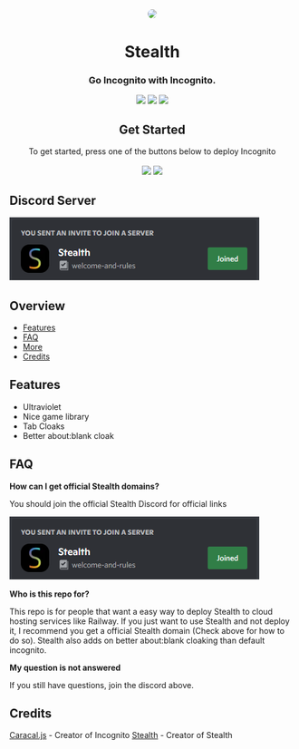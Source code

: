 <div align="center">
         
<img style="border-radius:50%" height="150px" src="https://raw.githubusercontent.com/IDontCodee/Incognito/main/static/index.svg">

<h1>Stealth</h1>

<h3>Go Incognito with Incognito.</h3>
 
<a href="" alt="Made with NodeJS"><img src="https://img.shields.io/badge/Made%20with-Node.JS-6DA55F?style=for-the-badge&logo=node.js&logoColor=white"></a> 
<a href="https://github.com/StealthProxy/Stealth-Proxy/issues/" alt="GitHub issues"><img src="https://img.shields.io/github/issues/IDontCodee/Incognito?style=for-the-badge"></a>
<a href="https://github.com/Stealth-Proxy/graphs/contributors/" alt=""><img src="https://img.shields.io/github/contributors/IDontCodee/Incognito?style=for-the-badge"></a>

</div>

<div align="center">
         <h2>Get Started</h2>
         <a>To get started, press one of the buttons below to deploy Incognito</a>
         <br>
         <br>
<a href="https://heroku.com/deploy?template=https://github.com/Stealth-Proxy"><img height="30px" src="https://img.shields.io/badge/heroku-%23430098.svg?style=for-the-badge&logo=heroku&logoColor=white"><img></a>
<a href="https://railway.app/new/template?template=https://github.com/Stealth-Proxy"><img height="30px" src="https://img.shields.io/badge/Railway-%234f0599.svg?style=for-the-badge&logo=railway&logoColor=white"><img></a>
</div>

## Discord Server

[![Join us on Discord](https://raw.githubusercontent.com/StealthProxy/Stealth-Proxy/main/INVI.png)](https://discord.gg/5nbYkShC7R)

## Overview

- [Features](#features)
- [FAQ](#faq)
- [More](#more)
- [Credits](#credits)


## Features

- Ultraviolet
- Nice game library
- Tab Cloaks
- Better about:blank cloak

## FAQ

**How can I get official Stealth domains?**

You should join the official Stealth Discord for official links

[![Stealth Discord](https://raw.githubusercontent.com/StealthProxy/Stealth-Proxy/main/INVI.png)](https://discord.gg/5nbYkShC7R)

**Who is this repo for?**

This repo is for people that want a easy way to deploy Stealth to cloud hosting services like Railway. If you just want to use Stealth and not deploy it, I recommend you get a official Stealth domain (Check above for how to do so). Stealth
also adds on better about:blank cloaking than default incognito.

**My question is not answered**

If you still have questions, join the discord above.

## Credits

[Caracal.js](https://github.com/caracal-js) - Creator of Incognito
[Stealth](https://github.com/StealthProxy) - Creator of Stealth
